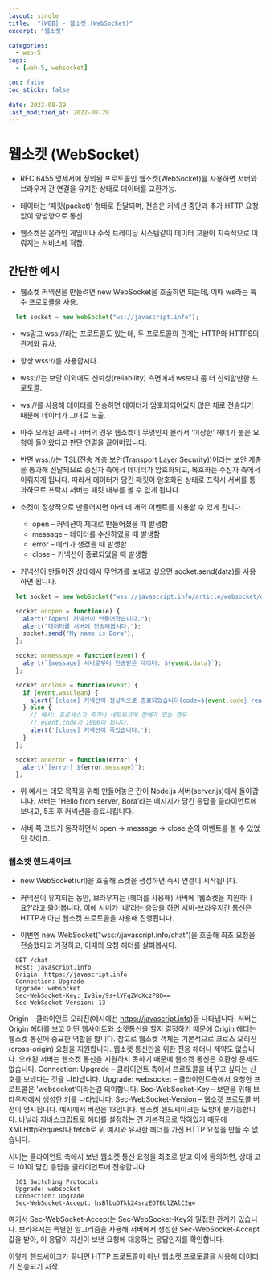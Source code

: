 ```yaml
---
layout: single
title:  "[WEB] - 웹소켓 (WebSocket)"
excerpt: "웹소켓"

categories:
  - web-5
tags:
  - [web-5, websocket]

toc: false
toc_sticky: false
 
date: 2022-08-29
last_modified_at: 2022-08-29
---
```


# 웹소켓 (WebSocket)
  - RFC 6455 명세서에 정의된 프로토콜인 웹소켓(WebSocket)을 사용하면 서버와 브라우저 간 연결을 유지한 상태로 데이터를 교환가능. 
  - 데이터는 ‘패킷(packet)’ 형태로 전달되며, 전송은 커넥션 중단과 추가 HTTP 요청 없이 양방향으로 통신.

  - 웹소켓은 온라인 게임이나 주식 트레이딩 시스템같이 데이터 교환이 지속적으로 이뤄지는 서비스에 적합.

## 간단한 예시
  - 웹소켓 커넥션을 만들려면 new WebSocket을 호출하면 되는데, 이때 ws라는 특수 프로토콜을 사용.

``` javascript
  let socket = new WebSocket("ws://javascript.info");
```

- ws말고 wss://라는 프로토콜도 있는데, 두 프로토콜의 관계는 HTTP와 HTTPS의 관계와 유사.
- 항상 wss://를 사용합시다.
- wss://는 보안 이외에도 신뢰성(reliability) 측면에서 ws보다 좀 더 신뢰할만한 프로토콜.

- ws://를 사용해 데이터를 전송하면 데이터가 암호화되어있지 않은 채로 전송되기 때문에 데이터가 그대로 노출. 
- 아주 오래된 프락시 서버의 경우 웹소켓이 무엇인지 몰라서 ‘이상한’ 헤더가 붙은 요청이 들어왔다고 판단 연결을 끊어버립니다.

- 반면 wss://는 TSL(전송 계층 보안(Transport Layer Security))이라는 보안 계층을 통과해 전달되므로 송신자 측에서 데이터가 암호화되고, 복호화는 수신자 측에서 이뤄지게 됩니다. 따라서 데이터가 담긴 패킷이 암호화된 상태로 프락시 서버를 통과하므로 프락시 서버는 패킷 내부를 볼 수 없게 됩니다.

- 소켓이 정상적으로 만들어지면 아래 네 개의 이벤트를 사용할 수 있게 됩니다.

  * open – 커넥션이 제대로 만들어졌을 때 발생함
  * message – 데이터를 수신하였을 때 발생함
  * error – 에러가 생겼을 때 발생함
  * close – 커넥션이 종료되었을 때 발생함

- 커넥션이 만들어진 상태에서 무언가를 보내고 싶으면 socket.send(data)를 사용하면 됩니다.

``` javascript
  let socket = new WebSocket("wss://javascript.info/article/websocket/demo/hello");

  socket.onopen = function(e) {
    alert("[open] 커넥션이 만들어졌습니다.");
    alert("데이터를 서버에 전송해봅시다.");
    socket.send("My name is Bora");
  };

  socket.onmessage = function(event) {
    alert(`[message] 서버로부터 전송받은 데이터: ${event.data}`);
  };

  socket.onclose = function(event) {
    if (event.wasClean) {
      alert(`[close] 커넥션이 정상적으로 종료되었습니다(code=${event.code} reason=${event.reason})`);
    } else {
      // 예시: 프로세스가 죽거나 네트워크에 장애가 있는 경우
      // event.code가 1006이 됩니다.
      alert('[close] 커넥션이 죽었습니다.');
    }
  };

  socket.onerror = function(error) {
    alert(`[error] ${error.message}`);
  };
```

- 위 예시는 데모 목적을 위해 만들어놓은 간이 Node.js 서버(server.js)에서 돌아갑니다. 서버는 'Hello from server, Bora’라는 메시지가 담긴 응답을 클라이언트에 보내고, 5초 후 커넥션을 종료시킵니다.

- 서버 쪽 코드가 동작하면서 open → message → close 순의 이벤트를 볼 수 있었던 것이죠.

### 웹소켓 핸드셰이크
- new WebSocket(url)을 호출해 소켓을 생성하면 즉시 연결이 시작됩니다.
- 커넥션이 유지되는 동안, 브라우저는 (헤더를 사용해) 서버에 '웹소켓을 지원하나요?'라고 물어봅니다. 이에 서버가 '네’라는 응답을 하면 서버-브라우저간 통신은 HTTP가 아닌 웹소켓 프로토콜을 사용해 진행됩니다.

- 이번엔 new WebSocket("wss://javascript.info/chat")을 호출해 최초 요청을 전송했다고 가정하고, 이때의 요청 헤더를 살펴봅시다.

```
  GET /chat
  Host: javascript.info
  Origin: https://javascript.info
  Connection: Upgrade
  Upgrade: websocket
  Sec-WebSocket-Key: Iv8io/9s+lYFgZWcXczP8Q==
  Sec-WebSocket-Version: 13
```

Origin – 클라이언트 오리진(예시에선 https://javascript.info)을 나타냅니다. 서버는 Origin 헤더를 보고 어떤 웹사이트와 소켓통신을 할지 결정하기 때문에 Origin 헤더는 웹소켓 통신에 중요한 역할을 합니다. 참고로 웹소켓 객체는 기본적으로 크로스 오리진(cross-origin) 요청을 지원합니다. 웹소켓 통신만을 위한 전용 헤더나 제약도 없습니다. 오래된 서버는 웹소켓 통신을 지원하지 못하기 때문에 웹소켓 통신은 호환성 문제도 없습니다.
Connection: Upgrade – 클라이언트 측에서 프로토콜을 바꾸고 싶다는 신호를 보냈다는 것을 나타냅니다.
Upgrade: websocket – 클라이언트측에서 요청한 프로토콜은 'websocket’이라는걸 의미합니다.
Sec-WebSocket-Key – 보안을 위해 브라우저에서 생성한 키를 나타냅니다.
Sec-WebSocket-Version – 웹소켓 프로토콜 버전이 명시됩니다. 예시에서 버전은 13입니다.
웹소켓 핸드셰이크는 모방이 불가능합니다.
바닐라 자바스크립트로 헤더를 설정하는 건 기본적으로 막혀있기 때문에 XMLHttpRequest나 fetch로 위 예시와 유사한 헤더를 가진 HTTP 요청을 만들 수 없습니다.

서버는 클라이언트 측에서 보낸 웹소켓 통신 요청을 최초로 받고 이에 동의하면, 상태 코드 101이 담긴 응답을 클라이언트에 전송합니다.

```
  101 Switching Protocols
  Upgrade: websocket
  Connection: Upgrade
  Sec-WebSocket-Accept: hsBlbuDTkk24srzEOTBUlZAlC2g=
```
여기서 Sec-WebSocket-Accept는 Sec-WebSocket-Key와 밀접한 관계가 있습니다. 브라우저는 특별한 알고리즘을 사용해 서버에서 생성한 Sec-WebSocket-Accept 값을 받아, 이 응답이 자신이 보낸 요청에 대응하는 응답인지를 확인합니다.

이렇게 핸드셰이크가 끝나면 HTTP 프로토콜이 아닌 웹소켓 프로토콜을 사용해 데이터가 전송되기 시작. 